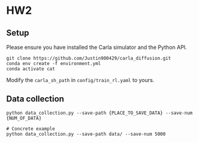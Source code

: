 # HW2

## Setup

Please ensure you have installed the Carla simulator and the Python API.

```shell
git clone https://github.com/Justin900429/carla_diffusion.git
conda env create -f environment.yml
conda activate cat
```

Modify the `carla_sh_path` in `config/train_rl.yaml` to yours.

## Data collection

```shell
python data_collection.py --save-path {PLACE_TO_SAVE_DATA} --save-num {NUM_OF_DATA}

# Concrete example
python data_collection.py --save-path data/ --save-num 5000
```
